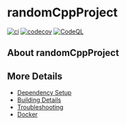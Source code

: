 # randomCppProject

[![ci](https://github.com/Flisiu/randomCppProject/actions/workflows/ci.yml/badge.svg)](https://github.com/Flisiu/randomCppProject/actions/workflows/ci.yml)
[![codecov](https://codecov.io/gh/Flisiu/randomCppProject/branch/main/graph/badge.svg)](https://codecov.io/gh/Flisiu/randomCppProject)
[![CodeQL](https://github.com/Flisiu/randomCppProject/actions/workflows/codeql-analysis.yml/badge.svg)](https://github.com/Flisiu/randomCppProject/actions/workflows/codeql-analysis.yml)

## About randomCppProject



## More Details

 * [Dependency Setup](README_dependencies.md)
 * [Building Details](README_building.md)
 * [Troubleshooting](README_troubleshooting.md)
 * [Docker](README_docker.md)
